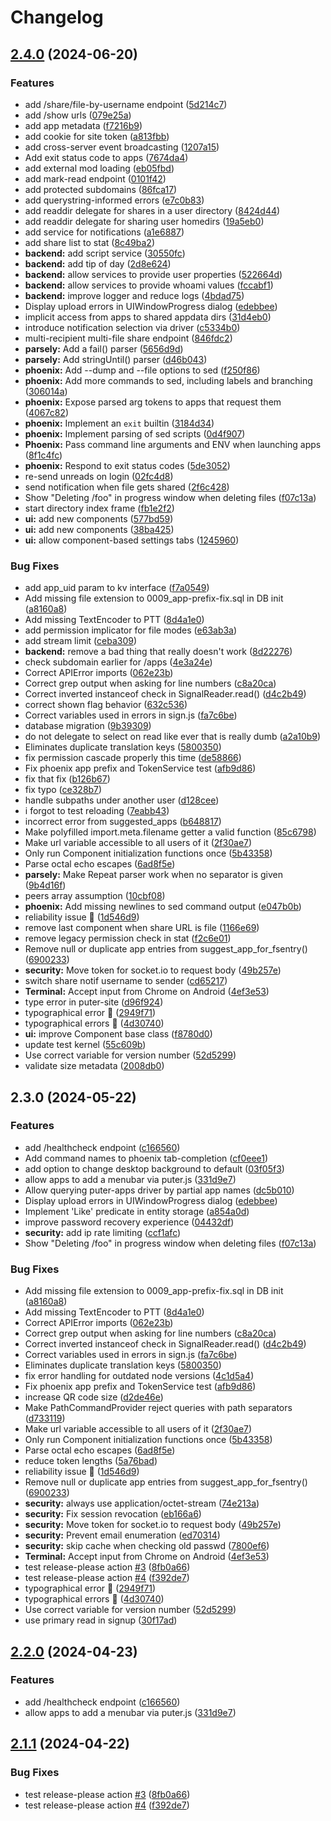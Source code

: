 # Changelog

## [2.4.0](https://github.com/1ilit/puter/compare/v2.3.0...v2.4.0) (2024-06-20)


### Features

* add /share/file-by-username endpoint ([5d214c7](https://github.com/1ilit/puter/commit/5d214c7b52887b594af6be497f1892baf7d77679))
* add /show urls ([079e25a](https://github.com/1ilit/puter/commit/079e25a9fe8e179f26d72378856058eb656e2314))
* add app metadata ([f7216b9](https://github.com/1ilit/puter/commit/f7216b95672b38802b288ef5b022e947017ff311))
* add cookie for site token ([a813fbb](https://github.com/1ilit/puter/commit/a813fbbb88bcfb8b9a61976e2a4fc4aab943fc88))
* add cross-server event broadcasting ([1207a15](https://github.com/1ilit/puter/commit/1207a158bdc88a90b14d31d03387ce353c176a9c))
* Add exit status code to apps ([7674da4](https://github.com/1ilit/puter/commit/7674da4cd225bcad34079251c5600fc32e32248b))
* add external mod loading ([eb05fbd](https://github.com/1ilit/puter/commit/eb05fbd2dc4877553b5118a069a9afdc32bea137))
* add mark-read endpoint ([0101f42](https://github.com/1ilit/puter/commit/0101f425d480705c20df4919a76f66e987f5790f))
* add protected subdomains ([86fca17](https://github.com/1ilit/puter/commit/86fca17fb17c0c24397c29b49b133deadea1de8b))
* add querystring-informed errors ([e7c0b83](https://github.com/1ilit/puter/commit/e7c0b8320a6829315d9154d6d513bab4491c47ea))
* add readdir delegate for shares in a user directory ([8424d44](https://github.com/1ilit/puter/commit/8424d446099ac30ccf829c57d43eef1f235618e4))
* add readdir delegate for sharing user homedirs ([19a5eb0](https://github.com/1ilit/puter/commit/19a5eb00763f3ac31df8483fb59cb7a96c448745))
* add service for notifications ([a1e6887](https://github.com/1ilit/puter/commit/a1e6887bf93da21b9482040b3e30ee083fb23477))
* add share list to stat ([8c49ba2](https://github.com/1ilit/puter/commit/8c49ba2553ce6bee20eb5b6f2721bc80f639e98a))
* **backend:** add script service ([30550fc](https://github.com/1ilit/puter/commit/30550fcddda18469735499546de502d29b85e2ad))
* **backend:** add tip of day ([2d8e624](https://github.com/1ilit/puter/commit/2d8e6240c61dc6301f49cbdcd1c3b04736f9ca93))
* **backend:** allow services to provide user properties ([522664d](https://github.com/1ilit/puter/commit/522664d415c33342500defec309c2ff15bc94804))
* **backend:** allow services to provide whoami values ([fccabf1](https://github.com/1ilit/puter/commit/fccabf1bc0c4418f3599222616dd63bf98c14fe1))
* **backend:** improve logger and reduce logs ([4bdad75](https://github.com/1ilit/puter/commit/4bdad75766d0617a164024b39b79bf5373c495a6))
* Display upload errors in UIWindowProgress dialog ([edebbee](https://github.com/1ilit/puter/commit/edebbee9e7e9efbb33bf709b637c103be40d15a8))
* implicit access from apps to shared appdata dirs ([31d4eb0](https://github.com/1ilit/puter/commit/31d4eb090efb340fdfb7cb6b751145e859624eeb))
* introduce notification selection via driver ([c5334b0](https://github.com/1ilit/puter/commit/c5334b0e19cf9762f536ec482c3ff872e9c12399))
* multi-recipient multi-file share endpoint ([846fdc2](https://github.com/1ilit/puter/commit/846fdc20d4a887a1f8a4f3bda4fafe41efab2733))
* **parsely:** Add a fail() parser ([5656d9d](https://github.com/1ilit/puter/commit/5656d9d42f76202a534ad640d3a4e287e0e40418))
* **parsely:** Add stringUntil() parser ([d46b043](https://github.com/1ilit/puter/commit/d46b043c5d16f1205d61de3f3ba43ed8ad7bff93))
* **phoenix:** Add --dump and --file options to sed ([f250f86](https://github.com/1ilit/puter/commit/f250f86446a506f24fa2ad396328e3a2212a68d0))
* **phoenix:** Add more commands to sed, including labels and branching ([306014a](https://github.com/1ilit/puter/commit/306014adc77a7ca155feb95d1146cb46ee075b52))
* **phoenix:** Expose parsed arg tokens to apps that request them ([4067c82](https://github.com/1ilit/puter/commit/4067c82486c99cad20f41927ad39ebea438b717f))
* **phoenix:** Implement an `exit` builtin ([3184d34](https://github.com/1ilit/puter/commit/3184d3482c7b95c0fd1fc0745555ff82fc9a8c99))
* **phoenix:** Implement parsing of sed scripts ([0d4f907](https://github.com/1ilit/puter/commit/0d4f907b6675b15bd50a55f50aa28f0803b18b7b))
* **Phoenix:** Pass command line arguments and ENV when launching apps ([8f1c4fc](https://github.com/1ilit/puter/commit/8f1c4fcda98e72a7b970e8c6fc2fe39a5e012264))
* **phoenix:** Respond to exit status codes ([5de3052](https://github.com/1ilit/puter/commit/5de305202656a172b187dac87543d6c1c69a2958))
* re-send unreads on login ([02fc4d8](https://github.com/1ilit/puter/commit/02fc4d86b7166fb4803be5d28e2a593d6b7d9785))
* send notification when file gets shared ([2f6c428](https://github.com/1ilit/puter/commit/2f6c428a403a006f7878861d2f0356c3294519be))
* Show "Deleting /foo" in progress window when deleting files ([f07c13a](https://github.com/1ilit/puter/commit/f07c13a50cee790eec44bce2f6e56fbcbf73f9b0))
* start directory index frame ([fb1e2f2](https://github.com/1ilit/puter/commit/fb1e2f21fb67aefe0602f6c978199c7cd019bbf7))
* **ui:** add new components ([577bd59](https://github.com/1ilit/puter/commit/577bd59b6cc94810e851ad544f8234e25a4e6e27))
* **ui:** add new components ([38ba425](https://github.com/1ilit/puter/commit/38ba42575ce9f3506f8ce219b9580202b3ed9993))
* **ui:** allow component-based settings tabs ([1245960](https://github.com/1ilit/puter/commit/124596058a286241b51dd87ce2fc1a68478cb5b8))


### Bug Fixes

* add app_uid param to kv interface ([f7a0549](https://github.com/1ilit/puter/commit/f7a054956b8739a3bc305a49faee929ea0da1e15))
* Add missing file extension to 0009_app-prefix-fix.sql in DB init ([a8160a8](https://github.com/1ilit/puter/commit/a8160a8cdcdd6aff98728a6f1643d93386e6bb5a))
* Add missing TextEncoder to PTT ([8d4a1e0](https://github.com/1ilit/puter/commit/8d4a1e0ed3872e2c82b9e4be9b6d8b359e9cea09))
* add permission implicator for file modes ([e63ab3a](https://github.com/1ilit/puter/commit/e63ab3a67f6555eb13d6af477a8da9f1b54d6608))
* add stream limit ([ceba309](https://github.com/1ilit/puter/commit/ceba309dbd4df89f310d1a530f939a5b7991f4c7))
* **backend:** remove a bad thing that really doesn't work ([8d22276](https://github.com/1ilit/puter/commit/8d22276f13106f7642d11da30b1500817a20ad43))
* check subdomain earlier for /apps ([4e3a24e](https://github.com/1ilit/puter/commit/4e3a24e6093e279e210765e07e436f4e63b74072))
* Correct APIError imports ([062e23b](https://github.com/1ilit/puter/commit/062e23b5c9673db1f8b0ff0469289d52dd1e3f99))
* Correct grep output when asking for line numbers ([c8a20ca](https://github.com/1ilit/puter/commit/c8a20cadbfd539d185d32f4558916825fcf265ba))
* Correct inverted instanceof check in SignalReader.read() ([d4c2b49](https://github.com/1ilit/puter/commit/d4c2b492ef4864804776d3cb7d24797fdc536886))
* correct shown flag behavior ([632c536](https://github.com/1ilit/puter/commit/632c5366161ff8fbbd4d60c61dfbe52dad488a2c))
* Correct variables used in errors in sign.js ([fa7c6be](https://github.com/1ilit/puter/commit/fa7c6bee9699527028be0ae9759155bc67c52324))
* database migration ([9b39309](https://github.com/1ilit/puter/commit/9b39309e18a2927d25fe794d91da4e4d068c4bca))
* do not delegate to select on read like ever that is really dumb ([a2a10b9](https://github.com/1ilit/puter/commit/a2a10b94be59403e03fb08bec5d7c056ce5b554f))
* Eliminates duplicate translation keys ([5800350](https://github.com/1ilit/puter/commit/5800350b253994dea410afff64e3df2a171e7775))
* fix permission cascade properly this time ([de58866](https://github.com/1ilit/puter/commit/de5886698e1eae2b250baac174b57029f3244e96))
* Fix phoenix app prefix and TokenService test ([afb9d86](https://github.com/1ilit/puter/commit/afb9d866b5091058711db931cde904947e661c15))
* fix that fix ([b126b67](https://github.com/1ilit/puter/commit/b126b670940a0e20cfe7bd0eba3db891bab5c142))
* fix typo ([ce328b7](https://github.com/1ilit/puter/commit/ce328b7245ad741b64c5885f64f806fc98a55d84))
* handle subpaths under another user ([d128cee](https://github.com/1ilit/puter/commit/d128ceed6f4928fa0793815feb2e2715cd273ff8))
* i forgot to test reloading ([7eabb43](https://github.com/1ilit/puter/commit/7eabb43bd4257b4129d67eaeda2aa27e8268dc78))
* incorrect error from suggested_apps ([b648817](https://github.com/1ilit/puter/commit/b648817f2743c2b6214ebe4177d921c9b9027594))
* Make polyfilled import.meta.filename getter a valid function ([85c6798](https://github.com/1ilit/puter/commit/85c679844869b6b05fcbda231d8dc7026a66da97))
* Make url variable accessible to all users of it ([2f30ae7](https://github.com/1ilit/puter/commit/2f30ae7a825adcd8da95888c38fe39c34acee0ff))
* Only run Component initialization functions once ([5b43358](https://github.com/1ilit/puter/commit/5b43358219402bee3eadf4a0f184a4b924d3293b))
* Parse octal echo escapes ([6ad8f5e](https://github.com/1ilit/puter/commit/6ad8f5e06abd050d319271f818d72debf5bc8e44))
* **parsely:** Make Repeat parser work when no separator is given ([9b4d16f](https://github.com/1ilit/puter/commit/9b4d16fbe9d5698c57f9da725a22b528a7d7cac2))
* peers array assumption ([10cbf08](https://github.com/1ilit/puter/commit/10cbf08233620440aa39f5302deaac4f59f02247))
* **phoenix:** Add missing newlines to sed command output ([e047b0b](https://github.com/1ilit/puter/commit/e047b0bf302284da61e677432e4cc25b531b24f2))
* reliability issue :bug: ([1d546d9](https://github.com/1ilit/puter/commit/1d546d9ef70ef9066ad5838e9782ae330d289f29))
* remove last component when share URL is file ([1166e69](https://github.com/1ilit/puter/commit/1166e69c76688d1811701c56cd4df9d38e286793))
* remove legacy permission check in stat ([f2c6e01](https://github.com/1ilit/puter/commit/f2c6e01296e4214336e63bc2d69bcbf17f59890f))
* Remove null or duplicate app entries from suggest_app_for_fsentry() ([6900233](https://github.com/1ilit/puter/commit/6900233c5aaa2d1a49f495e9f9a060796757a91e))
* **security:** Move token for socket.io to request body ([49b257e](https://github.com/1ilit/puter/commit/49b257ecffbb1e12090b86a67528a5ad09da69db))
* switch share notif username to sender ([cd65217](https://github.com/1ilit/puter/commit/cd65217f5cda1c986ee231e2eeeef5abefa36ecb))
* **Terminal:** Accept input from Chrome on Android ([4ef3e53](https://github.com/1ilit/puter/commit/4ef3e53de34f0097950a7e707ca2483863beafb5))
* type error in puter-site ([d96f924](https://github.com/1ilit/puter/commit/d96f924cad7a13ea6e9084bb0ebb79ecc5fcb8a3))
* typographical error :bug: ([2949f71](https://github.com/1ilit/puter/commit/2949f71691eb0a258888c5d2a5bb496d2fe64a23))
* typographical errors :bug: ([4d30740](https://github.com/1ilit/puter/commit/4d30740198402cd1cc61b9ea4c45e006b69ec87e))
* **ui:** improve Component base class ([f8780d0](https://github.com/1ilit/puter/commit/f8780d032b10138851c22af53b8610c578139acc))
* update test kernel ([55c609b](https://github.com/1ilit/puter/commit/55c609b3fec4ef018febc6e88c44a6277960d728))
* Use correct variable for version number ([52d5299](https://github.com/1ilit/puter/commit/52d52993744dffa9f7f59a232da5df9077560731))
* validate size metadata ([2008db0](https://github.com/1ilit/puter/commit/2008db08524259264a0c8186a34fc75d7a133f5f))

## 2.3.0 (2024-05-22)


### Features

* add /healthcheck endpoint ([c166560](https://github.com/HeyPuter/puter/commit/c166560ff4ab5a453d3ec4f97326c995deb7f522))
* Add command names to phoenix tab-completion ([cf0eee1](https://github.com/HeyPuter/puter/commit/cf0eee1fa35328e05aefc8a425b5977efe5f4ec9))
* add option to change desktop background to default ([03f05f3](https://github.com/HeyPuter/puter/commit/03f05f316f11e8afe5fcee40b2b80a0de5e6826f))
* allow apps to add a menubar via puter.js ([331d9e7](https://github.com/HeyPuter/puter/commit/331d9e75428ec7609394f59b1755374c7340f83e))
* Allow querying puter-apps driver by partial app names ([dc5b010](https://github.com/HeyPuter/puter/commit/dc5b010d0913d2151b4851f8da5df72d2c8f42e7))
* Display upload errors in UIWindowProgress dialog ([edebbee](https://github.com/HeyPuter/puter/commit/edebbee9e7e9efbb33bf709b637c103be40d15a8))
* Implement 'Like' predicate in entity storage ([a854a0d](https://github.com/HeyPuter/puter/commit/a854a0dc0aa79a31695db833184c5ca3698632a9))
* improve password recovery experience ([04432df](https://github.com/HeyPuter/puter/commit/04432df5540811710ce1cc47ce6c136e5453bccb))
* **security:** add ip rate limiting ([ccf1afc](https://github.com/HeyPuter/puter/commit/ccf1afc93c24ee7f9a126216209a185d6b4d9fe4))
* Show "Deleting /foo" in progress window when deleting files ([f07c13a](https://github.com/HeyPuter/puter/commit/f07c13a50cee790eec44bce2f6e56fbcbf73f9b0))


### Bug Fixes

* Add missing file extension to 0009_app-prefix-fix.sql in DB init ([a8160a8](https://github.com/HeyPuter/puter/commit/a8160a8cdcdd6aff98728a6f1643d93386e6bb5a))
* Add missing TextEncoder to PTT ([8d4a1e0](https://github.com/HeyPuter/puter/commit/8d4a1e0ed3872e2c82b9e4be9b6d8b359e9cea09))
* Correct APIError imports ([062e23b](https://github.com/HeyPuter/puter/commit/062e23b5c9673db1f8b0ff0469289d52dd1e3f99))
* Correct grep output when asking for line numbers ([c8a20ca](https://github.com/HeyPuter/puter/commit/c8a20cadbfd539d185d32f4558916825fcf265ba))
* Correct inverted instanceof check in SignalReader.read() ([d4c2b49](https://github.com/HeyPuter/puter/commit/d4c2b492ef4864804776d3cb7d24797fdc536886))
* Correct variables used in errors in sign.js ([fa7c6be](https://github.com/HeyPuter/puter/commit/fa7c6bee9699527028be0ae9759155bc67c52324))
* Eliminates duplicate translation keys ([5800350](https://github.com/HeyPuter/puter/commit/5800350b253994dea410afff64e3df2a171e7775))
* fix error handling for outdated node versions ([4c1d5a4](https://github.com/HeyPuter/puter/commit/4c1d5a4b6d009ce075897d499d3517219bd745a4))
* Fix phoenix app prefix and TokenService test ([afb9d86](https://github.com/HeyPuter/puter/commit/afb9d866b5091058711db931cde904947e661c15))
* increase QR code size ([d2de46e](https://github.com/HeyPuter/puter/commit/d2de46edfbc05d132d5c929f6935b82515fbbda0))
* Make PathCommandProvider reject queries with path separators ([d733119](https://github.com/HeyPuter/puter/commit/d73311945610417a1ebc7bb0723ced0a599594b4))
* Make url variable accessible to all users of it ([2f30ae7](https://github.com/HeyPuter/puter/commit/2f30ae7a825adcd8da95888c38fe39c34acee0ff))
* Only run Component initialization functions once ([5b43358](https://github.com/HeyPuter/puter/commit/5b43358219402bee3eadf4a0f184a4b924d3293b))
* Parse octal echo escapes ([6ad8f5e](https://github.com/HeyPuter/puter/commit/6ad8f5e06abd050d319271f818d72debf5bc8e44))
* reduce token lengths ([5a76bad](https://github.com/HeyPuter/puter/commit/5a76bad28dfd8ec89a309941e410a54927fae22d))
* reliability issue :bug: ([1d546d9](https://github.com/HeyPuter/puter/commit/1d546d9ef70ef9066ad5838e9782ae330d289f29))
* Remove null or duplicate app entries from suggest_app_for_fsentry() ([6900233](https://github.com/HeyPuter/puter/commit/6900233c5aaa2d1a49f495e9f9a060796757a91e))
* **security:** always use application/octet-stream ([74e213a](https://github.com/HeyPuter/puter/commit/74e213a534dbf2844c8cebeee7eb59ec70de306e))
* **security:** Fix session revocation ([eb166a6](https://github.com/HeyPuter/puter/commit/eb166a67a9f0caf4fd77f9e27dc8209c2fc51f4c))
* **security:** Move token for socket.io to request body ([49b257e](https://github.com/HeyPuter/puter/commit/49b257ecffbb1e12090b86a67528a5ad09da69db))
* **security:** Prevent email enumeration ([ed70314](https://github.com/HeyPuter/puter/commit/ed703146863f896df76c98fad7127c6748c0ef9b))
* **security:** skip cache when checking old passwd ([7800ef6](https://github.com/HeyPuter/puter/commit/7800ef61029c8d1ba47491b4028a0cb972298725))
* **Terminal:** Accept input from Chrome on Android ([4ef3e53](https://github.com/HeyPuter/puter/commit/4ef3e53de34f0097950a7e707ca2483863beafb5))
* test release-please action [#3](https://github.com/HeyPuter/puter/issues/3) ([8fb0a66](https://github.com/HeyPuter/puter/commit/8fb0a66ef21921990e564e5f61c0e80e7f929dc7))
* test release-please action [#4](https://github.com/HeyPuter/puter/issues/4) ([f392de7](https://github.com/HeyPuter/puter/commit/f392de722a5232b622ed91b656a31cdc443c2e84))
* typographical error :bug: ([2949f71](https://github.com/HeyPuter/puter/commit/2949f71691eb0a258888c5d2a5bb496d2fe64a23))
* typographical errors :bug: ([4d30740](https://github.com/HeyPuter/puter/commit/4d30740198402cd1cc61b9ea4c45e006b69ec87e))
* Use correct variable for version number ([52d5299](https://github.com/HeyPuter/puter/commit/52d52993744dffa9f7f59a232da5df9077560731))
* use primary read in signup ([30f17ad](https://github.com/HeyPuter/puter/commit/30f17ade3a893d2283316e581836607e2029f9b9))

## [2.2.0](https://github.com/HeyPuter/puter/compare/v2.1.1...v2.2.0) (2024-04-23)


### Features

* add /healthcheck endpoint ([c166560](https://github.com/HeyPuter/puter/commit/c166560ff4ab5a453d3ec4f97326c995deb7f522))
* allow apps to add a menubar via puter.js ([331d9e7](https://github.com/HeyPuter/puter/commit/331d9e75428ec7609394f59b1755374c7340f83e))

## [2.1.1](https://github.com/HeyPuter/puter/compare/v2.1.0...v2.1.1) (2024-04-22)


### Bug Fixes

* test release-please action [#3](https://github.com/HeyPuter/puter/issues/3) ([8fb0a66](https://github.com/HeyPuter/puter/commit/8fb0a66ef21921990e564e5f61c0e80e7f929dc7))
* test release-please action [#4](https://github.com/HeyPuter/puter/issues/4) ([f392de7](https://github.com/HeyPuter/puter/commit/f392de722a5232b622ed91b656a31cdc443c2e84))
